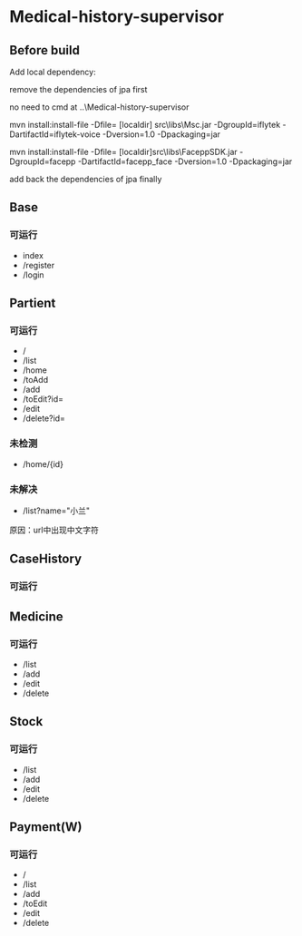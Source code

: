 ﻿# Medical-history-supervisor
## Before build
Add local dependency: 

remove the dependencies of jpa first

no need to cmd at ..\Medical-history-supervisor

mvn install:install-file -Dfile= [localdir] src\libs\Msc.jar -DgroupId=iflytek -DartifactId=iflytek-voice -Dversion=1.0 -Dpackaging=jar

mvn install:install-file -Dfile= [localdir]src\libs\FaceppSDK.jar -DgroupId=facepp -DartifactId=facepp_face -Dversion=1.0 -Dpackaging=jar

add back the dependencies of jpa finally

## Base

### 可运行
- index
- /register
- /login

## Partient

### 可运行

- /
- /list
- /home
- /toAdd
- /add
- /toEdit?id=
- /edit
- /delete?id=

### 未检测

- /home/{id}

### 未解决

- /list?name="小兰"

原因：url中出现中文字符



## CaseHistory

### 可运行





## Medicine

### 可运行

- /list
- /add
- /edit
- /delete



## Stock

### 可运行

- /list
- /add
- /edit
- /delete



## Payment(W)

### 可运行

- /
- /list
- /add
- /toEdit
- /edit
- /delete

